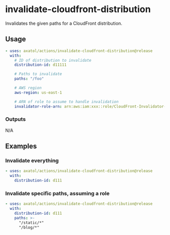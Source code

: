 # invalidate-cloudfront-distribution

Invalidates the given paths for a CloudFront distribution.

## Usage

```yaml
- uses: axatol/actions/invalidate-cloudfront-distribution@release
  with:
    # ID of distribution to invalidate
    distribution-id: d11111

    # Paths to invalidate
    paths: "/foo"

    # AWS region
    aws-region: us-east-1

    # ARN of role to assume to handle invalidation
    invalidator-role-arn: arn:aws:iam:xxx::role/CloudFront-Invalidator-Role
```

### Outputs

N/A

## Examples

### Invalidate everything

```yaml
- uses: axatol/actions/invalidate-cloudfront-distribution@release
  with:
    distribution-id: d111
```

### Invalidate specific paths, assuming a role

```yaml
- uses: axatol/actions/invalidate-cloudfront-distribution@release
  with:
    distribution-id: d111
    paths: >-
      "/static/*"
      "/blog/*"
```
